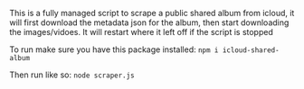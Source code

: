 This is a fully managed script to scrape a public shared album from icloud, it will first download the metadata json for the album, then start downloading the images/vidoes. It will restart where it left off if the script is stopped

To run make sure you have this package installed:
`npm i icloud-shared-album`

Then run like so:
`node scraper.js`
